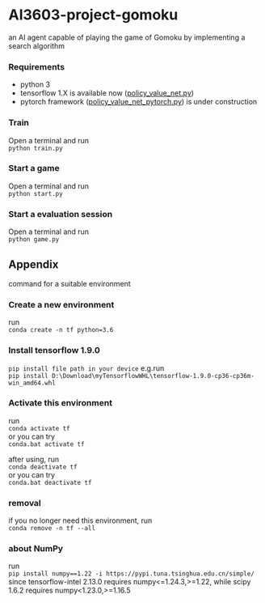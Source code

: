 # AI3603-project-gomoku
an AI agent capable of playing the game of Gomoku by implementing a search algorithm

### Requirements
- python 3
- tensorflow 1.X is available now ([policy_value_net.py](policy_value_net.py))
- pytorch framework ([policy_value_net_pytorch.py](policy_value_net_pytorch.py)) is under construction

### Train
Open a terminal and run<br>
`python train.py`

### Start a game
Open a terminal and run<br>
`python start.py`

### Start a evaluation session
Open a terminal and run<br>
`python game.py`


## Appendix
command for a suitable environment
### Create a new environment
run<br>
`conda create -n tf python=3.6`

### Install tensorflow 1.9.0

`pip install file path in your device`
e.g.run<br> `pip install D:\Download\myTensorflowWHL\tensorflow-1.9.0-cp36-cp36m-win_amd64.whl`

### Activate this environment
run<br>
`conda activate tf`<br>
or you can try<br>
`conda.bat activate tf`

after using, run<br>
`conda deactivate tf`<br>
or you can try<br>
`conda.bat deactivate tf`

### removal
if you no longer need this environment, run<br>
`conda remove -n tf --all`

### about NumPy
run<br>
`pip install numpy==1.22 -i https://pypi.tuna.tsinghua.edu.cn/simple/`<br>
since tensorflow-intel 2.13.0 requires numpy<=1.24.3,>=1.22, while scipy 1.6.2 requires numpy<1.23.0,>=1.16.5

